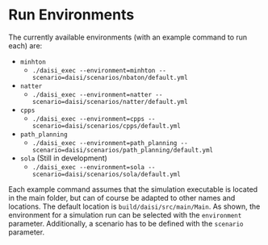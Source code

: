 # Run Environments

<!-- TODO: WHAT ARE THE ENVIRONMENTS? DO THEY HAVE TO DEPEND ON THE CPPS? -->
<!-- TODO: shouldn't this be moved up one level to docs folder, not sola-ns3? -->
<!-- getting_started "Using SOLA with ns-3" chapter could be merged into this -->
The currently available environments (with an example command to run each) are:

- `minhton`
    - `./daisi_exec --environment=minhton --scenario=daisi/scenarios/nbaton/default.yml`
- `natter`
    - `./daisi_exec --environment=natter --scenario=daisi/scenarios/natter/default.yml`
- `cpps`
    - `./daisi_exec --environment=cpps --scenario=daisi/scenarios/cpps/default.yml`
- `path_planning`
    - `./daisi_exec --environment=path_planning --scenario=daisi/scenarios/path_planning/default.yml`
- `sola` (Still in development)
    - `./daisi_exec --environment=sola --scenario=daisi/scenarios/sola/default.yml`

Each example command assumes that the simulation executable is located in the main folder, but can of course be adapted to other names and locations.
The default location is `build/daisi/src/main/Main`.
As shown, the environment for a simulation run can be selected with the `environment` parameter.
Additionally, a scenario has to be defined with the `scenario` parameter.

